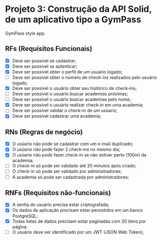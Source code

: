 # Projeto 3: Construção da API Solid, de um aplicativo tipo a GymPass

GymPass style app.

## RFs (Requisitos Funcionais)

- [X] Deve ser possível se cadastrar;
- [X] Deve ser possível se autenticar;
- [X] Deve ser possível obter o perfil de um usuário logado;
- [ ] Deve ser possível obter o número de check-ins realizados pelo usuário logado;
- [X] Deve ser possível o usuário obter seu histórico de check-ins;
- [ ] Deve ser possível o usuário buscar academias próximas;
- [ ] Deve ser possível o usuário buscar academias pelo nome;
- [X] Deve ser possível o usuário realizar check-in em uma academia;
- [ ] Deve ser possível validar o check-in de um usúario;
- [X] Deve ser possível cadastrar uma academia;

## RNs (Regras de negócio)

- [X] O usúario não pode se cadastrar com um e-mail duplicado;
- [X] O usúario não pode fazer 2 check-ins no mesmo dia;
- [X] O usúario não pode fazer check-in se não estiver perto (100m) da academia;
- [ ] O check-in só pode ser validado até 20 minutos após criado;
- [ ] O check-in só pode ser validado por administradores;
- [ ] A academia só pode ser cadastrada por administradores;

## RNFs (Requisitos não-funcionais)

- [X] A senha do usuário precisa estar criptografada;
- [X] Os dados da aplicação precisam estar persistidos em um banco PostgreSQL;
- [X] Todas listas de dados precisam estar paginadas com 20 itens por página;
- [ ] O usuário deve ser identificado por um JWT (JSON Web Token);
